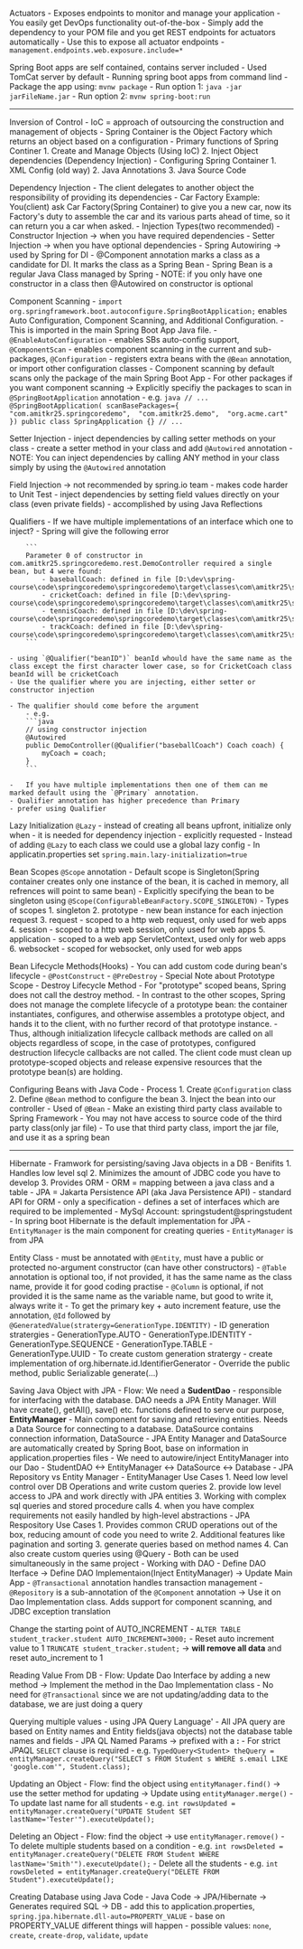 Actuators
	- Exposes endpoints to monitor and manage your application
	- You easily get DevOps functionality out-of-the-box
	- Simply add the dependency to your POM file and you get REST endpoints for actuators automatically
	- Use this to expose all actuator endpoints
		- `management.endpoints.web.exposure.include=*`

Spring Boot apps are self contained, contains server included
	- Used TomCat server by default
	- Running spring boot apps from command lind
		- Package the app using: `mvnw package`
		- Run option 1: `java -jar jarFileName.jar`
		- Run option 2: `mvnw spring-boot:run`
	

---


Inversion of Control
	- IoC = approach of outsourcing the construction and management of objects
	- Spring Container is the Object Factory which returns an object based on a configuration
	- Primary functions of Spring Continer
		1. Create and Manage Objects (Using IoC)
		2. Inject Object dependencies (Dependency Injection)
	- Configuring Spring Container
		1. XML Config (old way)
		2. Java Annotations 
		3. Java Source Code
		
Dependency Injection
	- The client delegates to another object the responsibility of providing its dependencies
	- Car Factory Example: You(client) ask Car Factory(Spring Container) to give you a new car, now its Factory's duty to assemble the car and its various parts ahead of time, so it can return you a car when asked. 
	- Injection Types(two recommended)
		- Constructor Injection -> when you have required dependencies
		- Setter Injection -> when you have optional dependencies
	- Spring Autowiring -> used by Spring for DI
	- @Component annotation marks a class as a candidate for DI. It marks the class as a Spring Bean
		- Spring Bean is a regular Java Class managed by Spring
	- NOTE: if you only have one constructor in a class then @Autowired on constructor is optional
	
	
Component Scanning 
	- `import org.springframework.boot.autoconfigure.SpringBootApplication;` enables Auto Configuration, Component Scanning, and Additional Configuration. 
	- This is imported in the main Spring Boot App Java file.
	- `@EnableAutoConfiguration` - enables SBs auto-config support, `@ComponentScan` - enables component scanning in the current and sub-packages, `@Configuration` - registers extra beans with the `@Bean` annotation, or import other configuration classes
	- Component scanning by default scans only the package of the main Spring Boot App
		- For other packages if you want component scanning -> Explicitly specifiy the packages to scan in `@SpringBootApplication` annotation
		- e.g. 
			```java
			// ...
			@SpringBootApplication(
				scanBasePackages={
									"com.amitkr25.springcoredemo", 
									"com.amitkr25.demo", 
									"org.acme.cart"
								})
			public class SpringApplication {}
			// ...
			```

Setter Injection
	- inject dependencies by calling setter methods on your class
	- create a setter method in your class and add `@Autowired` annotation
	- NOTE: You can inject dependencies by calling ANY method in your class simply by using the `@Autowired` annotation


Field Injection -> not recommended by spring.io team
	- makes code harder to Unit Test
	- inject dependencies by setting field values directly on your class (even private fields)
		- accomplished by using Java Reflections

Qualifiers
	- If we have multiple implementations of an interface which one to inject?
	- Spring will give the following error

		```
		Parameter 0 of constructor in com.amitkr25.springcoredemo.rest.DemoController required a single bean, but 4 were found:
			- baseballCoach: defined in file [D:\dev\spring-course\code\springcoredemo\springcoredemo\target\classes\com\amitkr25\springcoredemo\common\BaseballCoach.class]
			- cricketCoach: defined in file [D:\dev\spring-course\code\springcoredemo\springcoredemo\target\classes\com\amitkr25\springcoredemo\common\CricketCoach.class]
			- tennisCoach: defined in file [D:\dev\spring-course\code\springcoredemo\springcoredemo\target\classes\com\amitkr25\springcoredemo\common\TennisCoach.class]
			- trackCoach: defined in file [D:\dev\spring-course\code\springcoredemo\springcoredemo\target\classes\com\amitkr25\springcoredemo\common\TrackCoach.class]
		```

	- using `@Qualifier("beanID")` beanId whould have the same name as the class except the first character lower case, so for CricketCoach class beanId will be cricketCoach
	- Use the qualifier where you are injecting, either setter or constructor injection

	- The qualifier should come before the argument
		- e.g.
		```java
		// using constructor injection
	    @Autowired
	    public DemoController(@Qualifier("baseballCoach") Coach coach) {
	        myCoach = coach;
	    }
		```

	- 	If you have multiple implementations then one of them can me marked default using the `@Primary` annotation. 
	- Qualifier annotation has higher precedence than Primary
	- prefer using Qualifier


Lazy Initialization `@Lazy`
	- instead of creating all beans upfront, initialize only when 
		- it is needed for dependency injection
		- explicitly requested
	- Instead of adding `@Lazy` to each class we could use a global lazy config
		- In applicatin.properties set `spring.main.lazy-initialization=true`


Bean Scopes `@Scope` annotation
	- Default scope is Singleton(Spring container creates only one instance of the bean, it is cached in memory, all refrences will point to same bean)
	- Explicitly specifying the bean to be singleton using `@Scope(ConfigurableBeanFactory.SCOPE_SINGLETON)`
	- Types of scopes
		1. singleton
		2. prototype - new bean instance for each injection request
		3. request - scoped to a http web request, only used for web apps
		4. session - scoped to a http web session, only used for web apps
		5. application - scoped to a web app ServletContext, used only for web apps 
		6. websocket - scoped for websocket, only used for web apps

Bean Lifecycle Methods(Hooks)
	- You can add custom code during bean's lifecycle
	- `@PostConstruct`
	- `@PreDestroy`
	- Special Note about Prototype Scope - Destroy Lifecycle Method
		- For "prototype" scoped beans, Spring does not call the destroy method. 
		- In contrast to the other scopes, Spring does not manage the complete lifecycle of a prototype bean: the container instantiates, configures, and otherwise assembles a prototype object, and hands it to the client, with no further record of that prototype instance.
		- Thus, although initialization lifecycle callback methods are called on all objects regardless of scope, in the case of prototypes, configured destruction lifecycle callbacks are not called. The client code must clean up prototype-scoped objects and release expensive resources that the prototype bean(s) are holding.

Configuring Beans with Java Code
	- Process
		1. Create `@Configuration` class
		2. Define `@Bean` method to configure the bean
		3. Inject the bean into our controller
	- Used of `@Bean` 
		- Make an existing third party class available to Spring Framework
		- You may not have access to source code of the third party class(only jar file)
			- To use that third party class, import the jar file, and use it as a spring bean


---


Hibernate
	- Framwork for persisting/saving Java objects in a DB
	- Benifits
		1. Handles low level sql
		2. Minimizes the amount of JDBC code you have to develop
		3. Provides ORM
	- ORM = mapping between a java class and a table
	- JPA = Jakarta Persistence API (aka Java Persistence API)
		- standard API for ORM
		- only a specification
		- defines a set of interfaces which are required to be implemented
	- MySql Account: springstudent@springstudent
	- In spring boot Hibernate is the default implementation for JPA
		- `EntityManager` is the main component for creating queries
		- `EntityManager` is from JPA

Entity Class
	- must be annotated with `@Entity`, must have a public or protected no-argument constructor (can have other constructors)
	- `@Table` annotation is optional too, if not provided, it has the same name as the class name, provide it for good coding practise
	- `@Column` is optional, if not provided it is the same name as the variable name, but good to write it, always write it
	- To get the primary key + auto increment feature, use the annotation, `@Id` followed by `@GeneratedValue(stratergy=GenerationType.IDENTITY)`
	- ID generation stratergies
		- GenerationType.AUTO
		- GenerationType.IDENTITY
		- GenerationType.SEQUENCE
		- GenerationType.TABLE
		- GenerationType.UUID
	- To create custom generation stratergy
		- create implementation of org.hibernate.id.IdentifierGenerator
		- Override the public method, public Serializable generate(...)
		

Saving Java Object with JPA
	- Flow: We need a **SudentDao** - responsible for interfacing with the database. DAO needs a JPA Entity Manager. Will have create(), getAll(), save() etc. functions defined to serve our purpose, **EntityManager** - Main component for saving and retrieving entities. Needs a Data Source for connecting to a database. DataSource contains connection information, DataSource
		- JPA Entity Manager and DataSource are automatically created by Spring Boot, base on information in application.properties files
		- We need to autowire/inject EntityManager into our Dao
	- StudentDAO <-> EntityManager <-> DataSource <-> Database
	- JPA Repository vs Entity Manager
		- EntityManager Use Cases
			1. Need low level control over DB Operations and write custom queries
			2. provide low level access to JPA and work directly with JPA entities
			3. Working with complex sql queries and stored procedure calls
			4. when you have complex requirements not easily handled by high-level abstractions
		- JPA Respository Use Cases
			1. Provides common CRUD operations out of the box, reducing amount of code you need to write
			2. Additional features like pagination and sorting
			3. generate queries based on method names
			4. Can also create custom queries using @Query 
		- Both can be used simultaneously in the same project
	- Working with DAO
		- Define DAO Iterface -> Define DAO Implementaion(Inject EntityManager) -> Update Main App
	- `@Transactional` annotation handles transaction management 
	- `@Repository` is a sub-annotation of the `@Component` annotation -> Use it on Dao Implementation class. Adds support for component scanning, and JDBC exception translation

Change the starting point of AUTO_INCREMENT
	- `ALTER TABLE student_tracker.student AUTO_INCREMENT=3000;`
	- Reset auto increment value to 1 
		`TRUNCATE student_tracker.student;` -> **will remove all data** and reset auto_increment to 1
	

Reading Value From DB
	- Flow: Update Dao Interface by adding a new method -> Implement the method in the Dao Implementation class 
	- No need for `@Transactional` since we are not updating/adding data to the database, we are just doing a query

Querying multiple values
	- using JPA Query Language'
	- All JPA query are based on Entity names and Entity fields(java objects) not the database table names and fields
	- JPA QL Named Params -> prefixed with a **:**
	- For strict JPAQL `SELECT` clause is required
		- e.g. `TypedQuery<Student> theQuery = entityManager.createQuery("SELECT s FROM Student s WHERE s.email LIKE 'google.com'", Student.class);`

Updating an Object
	- Flow: find the object using `entityManager.find()` -> use the setter method for updating -> Update using `entityManager.merge()`
	- To update last name for all students
		- e.g. `int rowsUpdated = entityManager.createQuery("UPDATE Student SET lastName='Tester'").executeUpdate();`


Deleting an Object
	- Flow: find the object -> use `entityManager.remove()`
	- To delete multiple students based on a condition
		- e.g. `int rowsDeleted = entityManager.createQuery("DELETE FROM Student WHERE lastName='Smith'").executeUpdate();`
	- Delete all the students
		- e.g. `int rowsDeleted = entityManager.createQuery("DELETE FROM Student").executeUpdate();`


Creating Database using Java Code
	- Java Code -> JPA/Hibernate -> Generates required SQL -> DB
	- add this to application.properties, `spring.jpa.hibernate.dll-auto=PROPERTY_VALUE`
		- base on PROPERTY_VALUE different things will happen
		- possible values: `none`, `create`, `create-drop`, `validate`, `update`